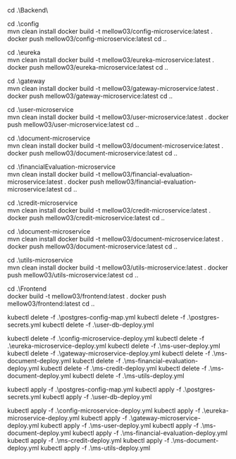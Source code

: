 <!-- Backend -->
cd .\Backend\

cd .\config\
mvn clean install
docker build -t mellow03/config-microservice:latest .
docker push mellow03/config-microservice:latest
cd ..

cd .\eureka\
mvn clean install
docker build -t mellow03/eureka-microservice:latest .
docker push mellow03/eureka-microservice:latest
cd ..

cd .\gateway\
mvn clean install
docker build -t mellow03/gateway-microservice:latest .
docker push mellow03/gateway-microservice:latest
cd ..

cd .\user-microservice\
mvn clean install
docker build -t mellow03/user-microservice:latest .
docker push mellow03/user-microservice:latest
cd ..

cd .\document-microservice\
mvn clean install
docker build -t mellow03/document-microservice:latest .
docker push mellow03/document-microservice:latest
cd ..

cd .\financialEvaluation-microservice\
mvn clean install
docker build -t mellow03/financial-evaluation-microservice:latest .
docker push mellow03/financial-evaluation-microservice:latest
cd ..

cd .\credit-microservice\
mvn clean install
docker build -t mellow03/credit-microservice:latest .
docker push mellow03/credit-microservice:latest
cd ..

cd .\document-microservice\
mvn clean install
docker build -t mellow03/document-microservice:latest .
docker push mellow03/document-microservice:latest
cd ..

cd .\utils-microservice\
mvn clean install
docker build -t mellow03/utils-microservice:latest .
docker push mellow03/utils-microservice:latest
cd ..

<!-- Frontend -->
cd .\Frontend\
docker build -t mellow03/frontend:latest .
docker push mellow03/frontend:latest
cd ..


<!-- Kubernetes -->
<!-- DB -->
kubectl delete -f .\postgres-config-map.yml
kubectl delete -f .\postgres-secrets.yml 
kubectl delete -f .\user-db-deploy.yml
<!-- Microservices -->
kubectl delete -f .\config-microservice-deploy.yml
kubectl delete -f .\eureka-microservice-deploy.yml
kubectl delete -f .\ms-user-deploy.yml
kubectl delete -f .\gateway-microservice-deploy.yml
kubectl delete -f .\ms-document-deploy.yml
kubectl delete -f .\ms-financial-evaluation-deploy.yml
kubectl delete -f .\ms-credit-deploy.yml
kubectl delete -f .\ms-document-deploy.yml
kubectl delete -f .\ms-utils-deploy.yml

<!-- Deployment -->
<!-- DB -->
kubectl apply -f .\postgres-config-map.yml
kubectl apply -f .\postgres-secrets.yml
kubectl apply -f .\user-db-deploy.yml

<!-- Microservices -->
kubectl apply -f .\config-microservice-deploy.yml
kubectl apply -f .\eureka-microservice-deploy.yml
kubectl apply -f .\gateway-microservice-deploy.yml
kubectl apply -f .\ms-user-deploy.yml
kubectl apply -f .\ms-document-deploy.yml
kubectl apply -f .\ms-financial-evaluation-deploy.yml
kubectl apply -f .\ms-credit-deploy.yml
kubectl apply -f .\ms-document-deploy.yml
kubectl apply -f .\ms-utils-deploy.yml
